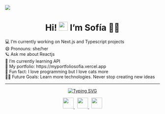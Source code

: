 <img src="https://user-images.githubusercontent.com/73097560/115834477-dbab4500-a447-11eb-908a-139a6edaec5c.gif">

 
 <h1 align="center">Hi! <img src="https://github.com/TheDudeThatCode/TheDudeThatCode/blob/master/Assets/Hi.gif" width="29px">
 I’m Sofía 💜✨</h1>



<div>
💻 I’m currently working on Next.js and Typescript projects<br>
😄 Pronouns: she/her<br>
🪐 Ask me about Reactjs<br>
🌟 I’m currently learning API<br>
🌈 My portfolio: https://myportfoliosofia.vercel.app <br> 
🔮 Fun fact: I love programming but I love cats more<br>
💪🏼 Future Goals: Learn more technologies. Never stop creating new ideas
</div>

<hr>


<div align="center">
<p align="center">
<a href="https://git.io/typing-svg"><img src="https://readme-typing-svg.herokuapp.com?font=Inconsolata&weight=500&size=20&duration=4997&pause=1000&color=69E6F7&background=FF96E100&center=true&random=false&width=435&lines=Connect+with+me+on:" alt="Typing SVG" /></a>
</p>
<a href="https://www.linkedin.com/in/sofía-fornaroli/" target="_blank">
<img width='35' src="https://github.com/Sofia0101/Sofia0101/assets/91976946/fe9dd457-90e3-4332-a9d9-7baaefcfd633">
</a> &nbsp;
<a href="https://www.instagram.com/sofiafornaroli/" target="_blank">
<img width='35' src="https://github.com/Sofia0101/Sofia0101/assets/91976946/f359e945-b321-4244-b5f6-98a40f9fe91d">
</a> &nbsp;
<a href="mailto:fornaroliforna@gmail.com" target="_blank">
 <img width='35' src="https://github.com/Sofia0101/Sofia0101/assets/91976946/e73f674a-7491-4772-b38f-2ed0baad6962">
</a>
</div>


